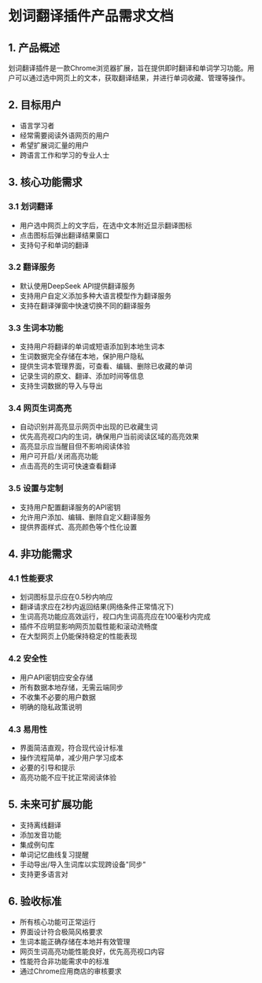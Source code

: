 # 划词翻译插件产品需求文档

## 1. 产品概述

划词翻译插件是一款Chrome浏览器扩展，旨在提供即时翻译和单词学习功能。用户可以通过选中网页上的文本，获取翻译结果，并进行单词收藏、管理等操作。

## 2. 目标用户

- 语言学习者
- 经常需要阅读外语网页的用户
- 希望扩展词汇量的用户
- 跨语言工作和学习的专业人士

## 3. 核心功能需求

### 3.1 划词翻译
- 用户选中网页上的文字后，在选中文本附近显示翻译图标
- 点击图标后弹出翻译结果窗口
- 支持句子和单词的翻译

### 3.2 翻译服务
- 默认使用DeepSeek API提供翻译服务
- 支持用户自定义添加多种大语言模型作为翻译服务
- 支持在翻译弹窗中快速切换不同的翻译服务

### 3.3 生词本功能
- 支持用户将翻译的单词或短语添加到本地生词本
- 生词数据完全存储在本地，保护用户隐私
- 提供生词本管理界面，可查看、编辑、删除已收藏的单词
- 记录生词的原文、翻译、添加时间等信息
- 支持生词数据的导入与导出

### 3.4 网页生词高亮
- 自动识别并高亮显示网页中出现的已收藏生词
- 优先高亮视口内的生词，确保用户当前阅读区域的高亮效果
- 高亮显示应当醒目但不影响阅读体验
- 用户可开启/关闭高亮功能
- 点击高亮的生词可快速查看翻译

### 3.5 设置与定制
- 支持用户配置翻译服务的API密钥
- 允许用户添加、编辑、删除自定义翻译服务
- 提供界面样式、高亮颜色等个性化设置

## 4. 非功能需求

### 4.1 性能要求
- 划词图标显示应在0.5秒内响应
- 翻译请求应在2秒内返回结果(网络条件正常情况下)
- 生词高亮功能应高效运行，视口内生词高亮应在100毫秒内完成
- 插件不应明显影响网页加载性能和滚动流畅度
- 在大型网页上仍能保持稳定的性能表现

### 4.2 安全性
- 用户API密钥应安全存储
- 所有数据本地存储，无需云端同步
- 不收集不必要的用户数据
- 明确的隐私政策说明

### 4.3 易用性
- 界面简洁直观，符合现代设计标准
- 操作流程简单，减少用户学习成本
- 必要的引导和提示
- 高亮功能不应干扰正常阅读体验

## 5. 未来可扩展功能

- 支持离线翻译
- 添加发音功能
- 集成例句库
- 单词记忆曲线复习提醒
- 手动导出/导入生词库以实现跨设备"同步"
- 支持更多语言对

## 6. 验收标准

- 所有核心功能可正常运行
- 界面设计符合极简风格要求
- 生词本能正确存储在本地并有效管理
- 网页生词高亮功能性能良好，优先高亮视口内容
- 性能符合非功能需求中的标准
- 通过Chrome应用商店的审核要求